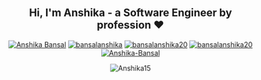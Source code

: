 


<h2 align="center">Hi, I'm Anshika - a <b>Software Engineer</b> by profession ❤</h2>

<!-- <h3 align="left">Connect with me:</h3> -->
<p align="center">
<a href="https://www.linkedin.com/in/anshika-bansal-65719a1b5/" target="blank"><img align="center" src="https://img.shields.io/badge/LinkedIn-0077B5?style=for-the-badge&logo=linkedin&logoColor=white" alt="Anshika Bansal" /></a>
<a href="https://leetcode.com/bansalanshika/" target="blank"><img align="center" src="https://img.shields.io/badge/leetcode-ffa500?style=for-the-badge&logo=leetcode&logoColor=black" alt="bansalanshika"/></a>
 <a href="https://www.hackerrank.com/bansalanshika20" target="blank"><img align="center" src="https://img.shields.io/badge/hackerrank-008000?style=for-the-badge&logo=hackerrank&logoColor=black" alt="bansalanshika20" /></a>
<a href="https://auth.geeksforgeeks.org/user/bansalanshika20/practice/" target="blank"><img align="center" src="https://img.shields.io/badge/Geeksforgeeks-darkgreen?style=for-the-badge&logo=geeksforgeeks&logoColor=white" alt="bansalanshika20" /></a>
 <a href="https://anshika-bansal-3p34g81we3xkm7sqequ.web.codequotient.com/" target="blank"><img align="center" src="https://img.shields.io/badge/Portfolio-red?style=for-the-badge&logo=Portfolio&logoColor=white%22" alt="Anshika-Bansal" /></a>
</p>
  



<p align="center"> <img src="https://komarev.com/ghpvc/?username=Anshika15&label=Profile%20views&color=0e75b6&style=flat" alt="Anshika15" /> </p>
